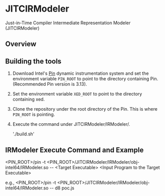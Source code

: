 # JITCIRModeler
Just-in-Time Compiler Intermediate Representation Modeler (JITCIRModeler)

## Overview

## Building the tools
1) Download Intel's [Pin](https://software.intel.com/content/www/us/en/develop/articles/pin-a-dynamic-binary-instrumentation-tool.html) dynamic instrumentation system and set the environment variable `PIN_ROOT` to point to the directory containing Pin. (Recommended Pin version is 3.13).
2) Set the environment variable `XED_ROOT` to point to the directory containing xed.
3) Clone the repository under the root directory of the Pin. This is where `PIN_ROOT` is pointing.
4) Execute the command under JITCIRModeler/IRModeler/.

    './build.sh'

## IRModeler Execute Command and Example

\<PIN\_ROOT\>/pin -t \<PIN\_ROOT\>/JITCIRModeler/IRModeler/obj-intel64/IRModeler.so -- \<Target Executable\> \<Input Program to the Target Executable\>

e.g.,
    \<PIN\_ROOT\>/pin -t \<PIN\_ROOT\>/JITCIRModeler/IRModeler/obj-intel64/IRModeler.so -- d8 poc.js
